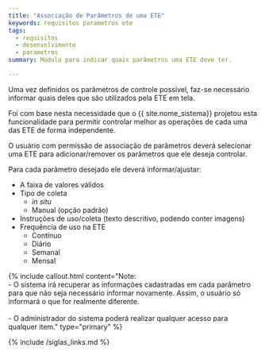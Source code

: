 ```yaml
---
title: "Associação de Parâmetros de uma ETE"
keywords: requisitos parametros ete
tags: 
  - requisitos
  - desenvolvimento
  - parametros
summary: Módulo para indicar quais parâmetros uma ETE deve ter.

---
```

Uma vez definidos os parâmetros de controle possível, faz-se necessário informar quais deles que são utilizados pela ETE em tela. 

Foi com base nesta necessidade que o {{ site.nome_sistema}} projetou esta funcionalidade para permitir controlar melhor as operações de cada uma das ETE de forma independente.

O usuário com permissão de associação de parâmetros deverá selecionar uma ETE para adicionar/remover os parâmetros que ele deseja controlar.

Para cada parâmetro desejado ele deverá informar/ajustar:

- A faixa de valores válidos
- Tipo de coleta    
    - _in situ_
    - Manual (opção padrão)
- Instruções de uso/coleta (texto descritivo, podendo conter imagens)
- Frequência de uso na ETE
    - Contínuo
    - Diário
    - Semanal
    - Mensal

{% include callout.html content="Note: <br> - O sistema irá recuperar as informações cadastradas em cada parâmetro para que não seja necessário informar novamente. Assim, o usuário só informará o que for realmente diferente. <br> <br>- O administrador do sistema poderá realizar qualquer acesso para qualquer item." type="primary" %} 

{% include /siglas_links.md %}